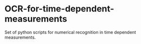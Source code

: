 # OCR-for-time-dependent-measurements
Set of python scripts for numerical recognition in time dependent measurements.
